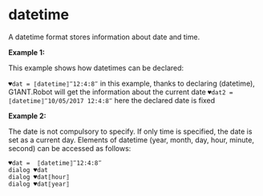 # datetime

A datetime format stores information about date and time. 

**Example 1:**

This example shows how datetimes can be declared:

`♥dat = ⟦datetime⟧‴12:4:8‴` in this example, thanks to declaring (datetime), G1ANT.Robot  will get the information about the current date
`♥dat2 = ⟦datetime⟧‴10/05/2017 12:4:8‴` here the declared date is fixed

**Example 2:**

The date is not compulsory to specify. If only time is specified, the date is set as a current day.
Elements of datetime (year, month, day, hour, minute, second) can be accessed as follows:

```G1ANT
♥dat =  ⟦datetime⟧‴12:4:8‴
dialog ♥dat
dialog ♥dat⟦hour⟧
dialog ♥dat⟦year⟧
```

      
